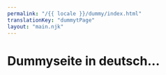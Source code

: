 ```yaml
---
permalink: "/{{ locale }}/dummy/index.html"
translationKey: "dummytPage"
layout: "main.njk"
---
```


# Dummyseite in deutsch...